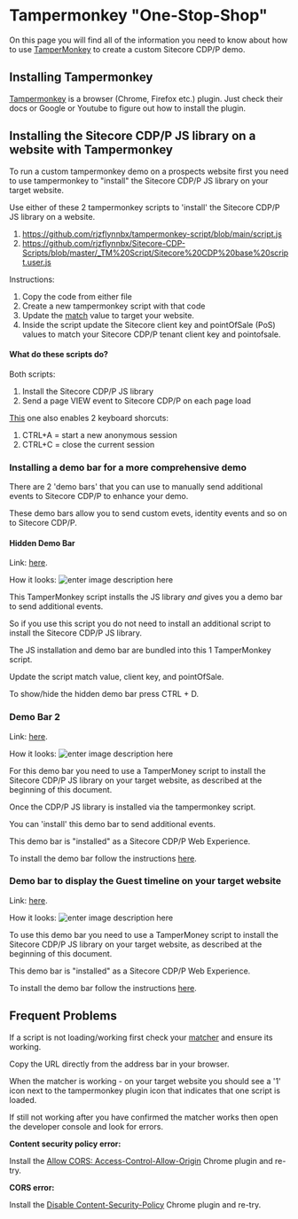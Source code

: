 # Tampermonkey "One-Stop-Shop"


On this page you will find all of the information you need to know about how to use [TamperMonkey](https://www.tampermonkey.net/) to create a custom Sitecore CDP/P demo.


## Installing Tampermonkey

[Tampermonkey](https://www.tampermonkey.net/) is a browser (Chrome, Firefox etc.) plugin. Just check their docs or Google or Youtube to figure out how to install the plugin.

## Installing the Sitecore CDP/P JS library on a website with Tampermonkey

To run a custom tampermonkey demo on a prospects website first you need to use tampermonkey to "install" the Sitecore CDP/P JS library on your target website.

Use either of these 2 tampermonkey scripts to 'install' the Sitecore CDP/P JS library on a website.

1. https://github.com/rjzflynnbx/tampermonkey-script/blob/main/script.js
2. https://github.com/rjzflynnbx/Sitecore-CDP-Scripts/blob/master/_TM%20Script/Sitecore%20CDP%20base%20script.user.js

Instructions:
 1. Copy the code from either file
 2. Create a new tampermonkey script with that code
 3.   Update the [match](https://www.tampermonkey.net/documentation.php#_match) value to target your website.
  4. Inside the script update the  Sitecore client key and pointOfSale (PoS) values to match your Sitecore CDP/P tenant client key and pointofsale.

#### What do these scripts do?

Both scripts:
1. Install the Sitecore CDP/P JS library
2. Send a page VIEW event to Sitecore CDP/P on each page load

[This](https://github.com/rjzflynnbx/tampermonkey-script/blob/main/script.js) one also enables 2 keyboard shorcuts:
1. CTRL+A = start a new anonymous session
2. CTRL+C = close the current session

### Installing a demo bar for a more comprehensive demo

There are 2 'demo bars' that you can use to manually send additional events to Sitecore CDP/P to enhance your demo.

These demo bars allow you to send custom evets, identity events and so on to Sitecore CDP/P.

#### Hidden Demo Bar

Link: [here](https://github.com/rjzflynnbx/tampermonkey-script/tree/main/demos/generic_demo_with_menu).

How it looks: 
![enter image description here](https://i.ibb.co/g3khp68/Screenshot-2022-07-28-at-14-30-16.png)

This TamperMonkey script installs the JS library *and* gives you a demo bar to send additional events.

So if you use this script you do not need to install an additional script to install the Sitecore CDP/P JS library.

The JS installation and demo bar are bundled into this 1 TamperMonkey script.

Update the script match value, client key, and pointOfSale.

To show/hide the hidden demo bar press CTRL + D.

### Demo Bar 2

Link: [here](https://github.com/rjzflynnbx/Sitecore-CDP-Scripts/tree/master/Experiences/Web/Slide%20out%20demo%20bar).

How it looks: 
![enter image description here](https://camo.githubusercontent.com/1118f22c2bd09014b14bee80cb29ddf3338cacbcf77072cf4e2fb9990d099b7d/68747470733a2f2f692e6962622e636f2f73527a66774b4b2f53637265656e73686f742d323032322d30342d30372d61742d31302d35322d31382e706e67)

For this demo bar you need to use a TamperMoney script to install the Sitecore CDP/P JS library on your target website, as described at the beginning of this document.

Once the CDP/P JS library is installed via the tampermonkey script.

You can 'install' this demo bar to send additional events.

This demo bar is "installed" as a Sitecore CDP/P Web Experience.

To install the demo bar follow the instructions [here](https://github.com/rjzflynnbx/Sitecore-CDP-Scripts/tree/master/Experiences/Web).

### Demo bar to display the Guest timeline on your target website

Link: [here](https://github.com/rjzflynnbx/Sitecore-CDP-Scripts/tree/master/Experiences/Web/Slide%20our%20guest%20data%20bar).

How it looks: 
![enter image description here](https://camo.githubusercontent.com/2a55fd4e976f9f300d3d00f186efd536138420f3a0b4e86ab9754d2836e66a4e/68747470733a2f2f692e6962622e636f2f724774723048352f7468756d626e61696c2d696d6167653030332d322e706e67)

To use this demo bar you need to use a TamperMoney script to install the Sitecore CDP/P JS library on your target website, as described at the beginning of this document.

This demo bar is "installed" as a Sitecore CDP/P Web Experience.

To install the demo bar follow the instructions [here](https://github.com/rjzflynnbx/Sitecore-CDP-Scripts/tree/master/Experiences/Web).

## Frequent Problems 

If a script is not loading/working first check your [matcher](https://www.tampermonkey.net/documentation.php#_match) and ensure its working.

Copy the URL directly from the address bar in your browser.

When the matcher is working - on your target website you should see a '1' icon next to the tampermonkey plugin icon that indicates that one script is loaded.

If still not working after you have confirmed the matcher works then open the developer console and look for errors.

 **Content security policy error:**

Install the  [ Allow CORS: Access-Control-Allow-Origin](https://chrome.google.com/webstore/detail/allow-cors-access-control/lhobafahddgcelffkeicbaginigeejlf?hl=en#:~:text=Allow%20CORS%3A%20Access%2DControl%2DAllow%2DOrigin%20lets%20you,default%20(in%20JavaScript%20APIs).) Chrome plugin and re-try.


 **CORS error:**

Install the  [Disable Content-Security-Policy](https://chrome.google.com/webstore/detail/disable-content-security/ieelmcmcagommplceebfedjlakkhpden?hl=en) Chrome plugin and re-try.
